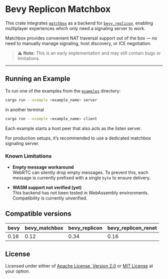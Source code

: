 # Bevy Replicon Matchbox

This crate integrates [`matchbox`](https://github.com/johanhelsing/matchbox) as a backend for [`bevy_replicon`](https://github.com/komora-io/bevy_replicon), enabling multiplayer experiences which only need a signaling server to work.

Matchbox provides convenient NAT traversal support out of the box — no need to manually manage signaling, host discovery, or ICE negotiation.

> ⚠️ **Note**: This is an early implementation and may still contain bugs or limitations.

---

## Running an Example

To run one of the examples from the [`examples`](examples) directory:

```bash
cargo run --example <example_name> server
```

in another terminal
```bash
cargo run --example <example_name> client
```

Each example starts a host peer that also acts as the listen server.

For production setups, it’s recommended to use a dedicated matchbox signaling server.



### Known Limitations

- **Empty message workaround**  
  WebRTC can silently drop empty messages. To prevent this, each message is currently prefixed with a single `byte` to ensure delivery.


- **WASM support not verified (yet)**  
  This backend has not been tested in WebAssembly environments. Compatibility is currently unverified.

## Compatible versions

| bevy | bevy_matchbox | bevy_replicon | bevy_replicon_renet |
|------|---------------|---------------|---------------------|
| 0.16 | 0.12          | 0.34          | 0.16                |


## License

Licensed under either of [Apache License, Version 2.0](LICENSE-APACHE) or [MIT License](LICENSE-MIT) at your option.